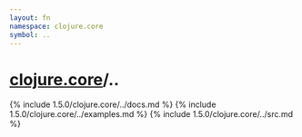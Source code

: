 ```yaml
---
layout: fn
namespace: clojure.core
symbol: ..
---
```


# [clojure.core](../)/..

{% include 1.5.0/clojure.core/../docs.md %}
{% include 1.5.0/clojure.core/../examples.md %}
{% include 1.5.0/clojure.core/../src.md %}

